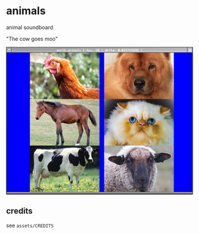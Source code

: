 # animals

animal soundboard

"The cow goes moo"

![screenshot](screenshot.png)

## credits

see `assets/CREDITS`
